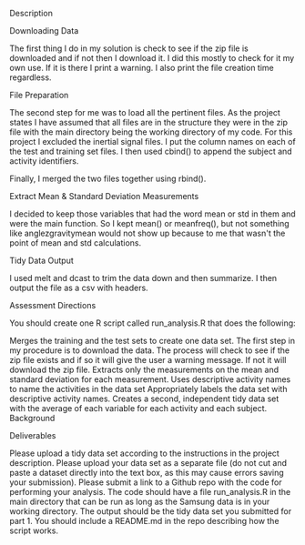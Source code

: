 Description

Downloading Data

The first thing I do in my solution is check to see if the zip file is downloaded and if not then I download it. I did this mostly to check for it my own use. If it is there I print a warning. I also print the file creation time regardless.

File Preparation

The second step for me was to load all the pertinent files. As the project states I have assumed that all files are in the structure they were in the zip file with the main directory being the working directory of my code. For this project I excluded the inertial signal files. I put the column names on each of the test and training set files. I then used cbind() to append the subject and activity identifiers.

Finally, I merged the two files together using rbind().

Extract Mean & Standard Deviation Measurements

I decided to keep those variables that had the word mean or std in them and were the main function. 
So I kept mean() or meanfreq(), but not something like anglezgravitymean would not show up because to me that wasn't the point of mean and std calculations.

Tidy Data Output

I used melt and dcast to trim the data down and then summarize. I then output the file as a csv with headers.

Assessment Directions

You should create one R script called run_analysis.R that does the following:

Merges the training and the test sets to create one data set. The first step in my procedure is to download the data. The process will check to see if the zip file exists and if so it will give the user a warning message. If not it will download the zip file.
Extracts only the measurements on the mean and standard deviation for each measurement.
Uses descriptive activity names to name the activities in the data set
Appropriately labels the data set with descriptive activity names.
Creates a second, independent tidy data set with the average of each variable for each activity and each subject.
Background


Deliverables

Please upload a tidy data set according to the instructions in the project description. Please upload your data set as a separate file (do not cut and paste a dataset directly into the text box, as this may cause errors saving your submission).
Please submit a link to a Github repo with the code for performing your analysis. The code should have a file run_analysis.R in the main directory that can be run as long as the Samsung data is in your working directory. The output should be the tidy data set you submitted for part 1. You should include a README.md in the repo describing how the script works.
